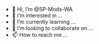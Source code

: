 - 👋 Hi, I’m @SP-Mods-WA
- 👀 I’m interested in ...
- 🌱 I’m currently learning ...
- 💞️ I’m looking to collaborate on ...
- 📫 How to reach me ...

<!---
SP-Mods-WA/SP-Mods-WA is a ✨ special ✨ repository because its `README.md` (this file) appears on your GitHub profile.
You can click the Preview link to take a look at your changes.
--->

